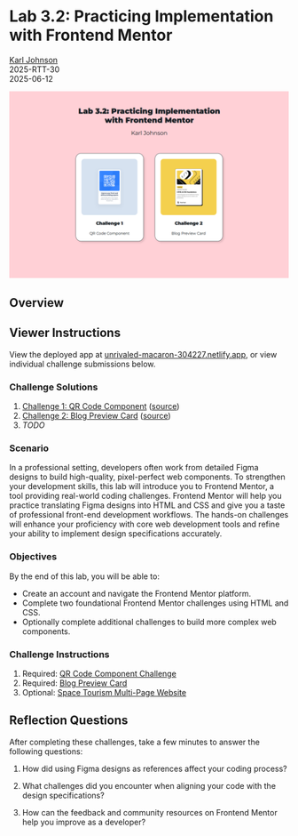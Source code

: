 # Lab 3.2: Practicing Implementation with Frontend Mentor

[Karl Johnson](https://github.com/hirekarl/)  
2025-RTT-30  
<date datetime="2025-06-12">2025-06-12</date>  

![Two cards, one for each assigned challenge, over a pink background.](./images/project_preview.png)

## Overview
## Viewer Instructions

View the deployed app at [unrivaled-macaron-304227.netlify.app](https://unrivaled-macaron-304227.netlify.app/), or view individual challenge submissions below.

### Challenge Solutions
1. [Challenge 1: QR Code Component](https://unrivaled-macaron-304227.netlify.app/01_qr_code_component/index.html) ([source](./01_qr_code_component/))
2. [Challenge 2: Blog Preview Card](https://unrivaled-macaron-304227.netlify.app/02_blog_preview_card/index.html) ([source](./02_blog_preview_card/))
3. *TODO*

### Scenario
In a professional setting, developers often work from detailed Figma designs to build high-quality, pixel-perfect web components. To strengthen your development skills, this lab will introduce you to Frontend Mentor, a tool providing real-world coding challenges. Frontend Mentor will help you practice translating Figma designs into HTML and CSS and give you a taste of professional front-end development workflows. The hands-on challenges will enhance your proficiency with core web development tools and refine your ability to implement design specifications accurately.

### Objectives
By the end of this lab, you will be able to:

- Create an account and navigate the Frontend Mentor platform.
- Complete two foundational Frontend Mentor challenges using HTML and CSS.
- Optionally complete additional challenges to build more complex web components.

### Challenge Instructions
1. Required: [QR Code Component Challenge](https://www.frontendmentor.io/challenges/qr-code-component-iux_sIO_H)
2. Required: [Blog Preview Card](https://www.frontendmentor.io/challenges/blog-preview-card-ckPaj01IcS)
3. Optional: [Space Tourism Multi-Page Website](https://www.frontendmentor.io/challenges/space-tourism-multipage-website-gRWj1URZ3)

## Reflection Questions
After completing these challenges, take a few minutes to answer the following questions:

1. How did using Figma designs as references affect your coding process?


2. What challenges did you encounter when aligning your code with the design specifications?


3. How can the feedback and community resources on Frontend Mentor help you improve as a developer?
